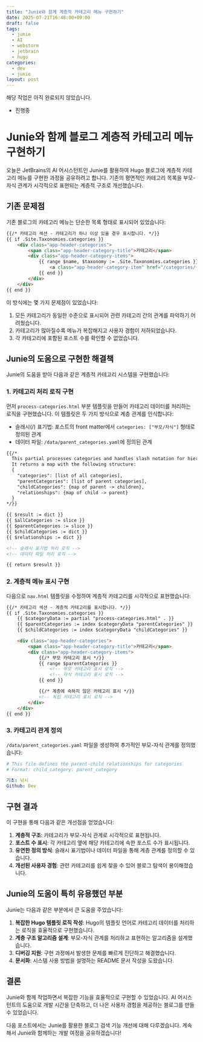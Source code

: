 ```yaml
---
title: "Junie와 함께 계층적 카테고리 메뉴 구현하기"
date: 2025-07-21T16:48:00+09:00
draft: false
tags: 
  - junie
  - AI
  - webstorm
  - jetbrain
  - hugo
categories:
  - dev
  - junie
layout: post
---
```



해당 작업은 아직 완료되지 않았습니다. 
- 진행중 

# Junie와 함께 블로그 계층적 카테고리 메뉴 구현하기

오늘은 JetBrains의 AI 어시스턴트인 Junie를 활용하여 Hugo 블로그에 계층적 카테고리 메뉴를 구현한 과정을 공유하려고 합니다. 기존의 평면적인 카테고리 목록을 부모-자식 관계가 시각적으로 표현되는 계층적 구조로 개선했습니다.

## 기존 문제점

기존 블로그의 카테고리 메뉴는 단순한 목록 형태로 표시되어 있었습니다:

```html
{{/* 카테고리 섹션 - 카테고리가 하나 이상 있을 경우 표시합니다. */}}
{{ if .Site.Taxonomies.categories }}
    <div class="app-header-categories">
        <span class="app-header-category-title">카테고리</span>
        <div class="app-header-category-items">
            {{ range $name, $taxonomy := .Site.Taxonomies.categories }}
                <a class="app-header-category-item" href="/categories/{{ $name | urlize }}/">{{ $name }}</a>
            {{ end }}
        </div>
    </div>
{{ end }}
```

이 방식에는 몇 가지 문제점이 있었습니다:

1. 모든 카테고리가 동일한 수준으로 표시되어 관련 카테고리 간의 관계를 파악하기 어려웠습니다.
2. 카테고리가 많아질수록 메뉴가 복잡해지고 사용자 경험이 저하되었습니다.
3. 각 카테고리에 포함된 포스트 수를 확인할 수 없었습니다.

## Junie의 도움으로 구현한 해결책

Junie의 도움을 받아 다음과 같은 계층적 카테고리 시스템을 구현했습니다:

### 1. 카테고리 처리 로직 구현

먼저 `process-categories.html` 부분 템플릿을 만들어 카테고리 데이터를 처리하는 로직을 구현했습니다. 이 템플릿은 두 가지 방식으로 계층 관계를 인식합니다:

- 슬래시(/) 표기법: 포스트의 front matter에서 `categories: ["부모/자식"]` 형태로 정의된 관계
- 데이터 파일: `/data/parent_categories.yaml`에 정의된 관계

```html
{{/* 
  This partial processes categories and handles slash notation for hierarchical categories.
  It returns a map with the following structure:
  {
    "categories": [list of all categories],
    "parentCategories": [list of parent categories],
    "childCategories": {map of parent -> children},
    "relationships": {map of child -> parent}
  }
*/}}

{{ $result := dict }}
{{ $allCategories := slice }}
{{ $parentCategories := slice }}
{{ $childCategories := dict }}
{{ $relationships := dict }}

<!-- 슬래시 표기법 처리 로직 -->
<!-- 데이터 파일 처리 로직 -->

{{ return $result }}
```

### 2. 계층적 메뉴 표시 구현

다음으로 `nav.html` 템플릿을 수정하여 계층적 카테고리를 시각적으로 표현했습니다:

```html
{{/* 카테고리 섹션 - 계층적 카테고리를 표시합니다. */}}
{{ if .Site.Taxonomies.categories }}
    {{ $categoryData := partial "process-categories.html" . }}
    {{ $parentCategories := index $categoryData "parentCategories" }}
    {{ $childCategories := index $categoryData "childCategories" }}

    <div class="app-header-categories">
        <span class="app-header-category-title">카테고리</span>
        <div class="app-header-category-items">
            {{/* 부모 카테고리 표시 */}}
            {{ range $parentCategories }}
                <!-- 부모 카테고리 표시 로직 -->
                <!-- 자식 카테고리 표시 로직 -->
            {{ end }}

            {{/* 계층에 속하지 않은 카테고리 표시 */}}
            <!-- 독립 카테고리 표시 로직 -->
        </div>
    </div>
{{ end }}
```

### 3. 카테고리 관계 정의

`/data/parent_categories.yaml` 파일을 생성하여 추가적인 부모-자식 관계를 정의했습니다:

```yaml
# This file defines the parent-child relationships for categories
# Format: child_category: parent_category

기초: 낚시
Github: Dev
```

## 구현 결과

이 구현을 통해 다음과 같은 개선점을 얻었습니다:

1. **계층적 구조**: 카테고리가 부모-자식 관계로 시각적으로 표현됩니다.
2. **포스트 수 표시**: 각 카테고리 옆에 해당 카테고리에 속한 포스트 수가 표시됩니다.
3. **유연한 정의 방식**: 슬래시 표기법이나 데이터 파일을 통해 계층 관계를 정의할 수 있습니다.
4. **개선된 사용자 경험**: 관련 카테고리를 쉽게 찾을 수 있어 블로그 탐색이 용이해졌습니다.

## Junie의 도움이 특히 유용했던 부분

Junie는 다음과 같은 부분에서 큰 도움을 주었습니다:

1. **복잡한 Hugo 템플릿 로직 작성**: Hugo의 템플릿 언어로 카테고리 데이터를 처리하는 로직을 효율적으로 구현했습니다.
2. **계층 구조 알고리즘 설계**: 부모-자식 관계를 처리하고 표현하는 알고리즘을 설계했습니다.
3. **디버깅 지원**: 구현 과정에서 발생한 문제를 빠르게 진단하고 해결했습니다.
4. **문서화**: 시스템 사용 방법을 설명하는 README 문서 작성을 도왔습니다.

## 결론

Junie와 함께 작업하면서 복잡한 기능을 효율적으로 구현할 수 있었습니다. AI 어시스턴트의 도움으로 개발 시간을 단축하고, 더 나은 사용자 경험을 제공하는 블로그를 만들 수 있었습니다.

다음 포스트에서는 Junie를 활용한 블로그 검색 기능 개선에 대해 다루겠습니다. 계속해서 Junie와 함께하는 개발 여정을 공유하겠습니다!
